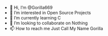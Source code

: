 - 👋 Hi, I’m @Gorilla669
- 👀 I’m interested in Open Source Projects
- 🌱 I’m currently learning C 
- 💞️ I’m looking to collaborate on Nothing
- 📫 How to reach me Just Call My Name Gorilla

<!---
Gorilla669/Gorilla669 is a ✨ special ✨ repository because its `README.md` (this file) appears on your GitHub profile.
You can click the Preview link to take a look at your changes.
--->
